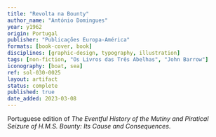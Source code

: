 ```yaml
---
title: "Revolta na Bounty"
author_name: "António Domingues"
year: y1962
origin: Portugal
publisher: "Publicações Europa-América"
formats: [book-cover, book]
disciplines: [graphic-design, typography, illustration]
tags: [non-fiction, "Os Livros das Três Abelhas", "John Barrow"]
iconography: [boat, sea]
ref: sol-030-0025
layout: artifact
status: complete
published: true
date_added: 2023-03-08
---
```


Portuguese edition of _The Eventful History of the Mutiny and Piratical Seizure of H.M.S. Bounty: Its Cause and Consequences_.
